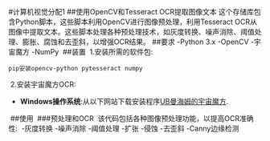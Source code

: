#计算机视觉分配1
##使用OpenCV和Tesseract OCR提取图像文本
这个存储库包含Python脚本，这些脚本利用OpenCV进行图像预处理，利用Tesseract OCR从图像中提取文本。这些脚本处理各种预处理技术，如灰度转换、噪声消除、阈值处理、膨胀、腐蚀和去歪斜，以增强OCR结果。
##要求
-Python 3.x
-OpenCV
-宇宙魔方
-NumPy
﻿
##装置
﻿
1.安装所需的软件包:
   
```嘘
pip安装opencv-python pytesseract numpy
```
﻿
2.安装宇宙魔方OCR:
- **Windows操作系统**:从以下网站下载安装程序[UB曼海姆的宇宙魔方](https://github.com/UB-Mannheim/tesseract/wiki).

﻿
##使用
﻿
###预处理和OCR
﻿
该代码包括各种图像预处理功能，以提高OCR准确性:
﻿
-灰度转换
-噪声消除
-阈值处理
-扩张
-侵蚀
-去歪斜
-Canny边缘检测
